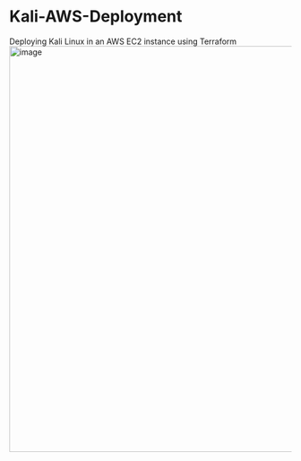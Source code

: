# Kali-AWS-Deployment
Deploying Kali Linux in an AWS EC2 instance using Terraform
<img width="724" alt="image" src="https://user-images.githubusercontent.com/14828358/235374437-5025bd5f-e580-40d0-be0b-a6638370cac3.png">
